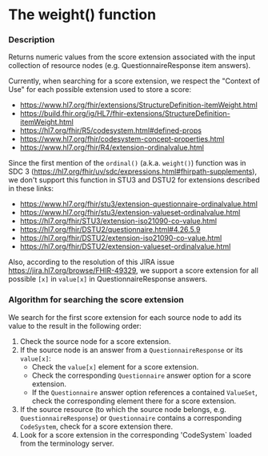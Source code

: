 # The weight() function

### Description
Returns numeric values from the score extension associated with the input
collection of resource nodes (e.g. QuestionnaireResponse item answers).

Currently, when searching for a score extension, we respect the "Context of
Use" for each possible extension used to store a score:
* https://www.hl7.org/fhir/extensions/StructureDefinition-itemWeight.html
* https://build.fhir.org/ig/HL7/fhir-extensions/StructureDefinition-itemWeight.html
* https://hl7.org/fhir/R5/codesystem.html#defined-props
* https://www.hl7.org/fhir/codesystem-concept-properties.html
* https://www.hl7.org/fhir/R4/extension-ordinalvalue.html

Since the first mention of the `ordinal()` (a.k.a. `weight()`) function was in
SDC 3 (https://hl7.org/fhir/uv/sdc/expressions.html#fhirpath-supplements),
we don't support this function in STU3 and DSTU2 for extensions described in
these links:
* https://www.hl7.org/fhir/stu3/extension-questionnaire-ordinalvalue.html
* https://www.hl7.org/fhir/stu3/extension-valueset-ordinalvalue.html
* https://hl7.org/fhir/STU3/extension-iso21090-co-value.html
* https://hl7.org/fhir/DSTU2/questionnaire.html#4.26.5.9
* https://hl7.org/fhir/DSTU2/extension-iso21090-co-value.html
* https://hl7.org/fhir/DSTU2/extension-valueset-ordinalvalue.html

Also, according to the resolution of this JIRA issue
https://jira.hl7.org/browse/FHIR-49329, we support a score extension for all
possible `[x]` in `value[x]` in QuestionnaireResponse answers.

### Algorithm for searching the score extension

We search for the first score extension for each source node to add its value
to the result in the following order:
1. Check the source node for a score extension.
2. If the source node is an answer from a `QuestionnaireResponse`  or its
   `value[x]`:
    - Check the `value[x]` element for a score extension.
    - Check the corresponding `Questionnaire` answer option for a score
      extension.
    - If the `Questionnaire` answer option references a contained `ValueSet`,
      check the corresponding element there for a score extension.
4. If the source resource (to which the source node belongs, e.g.
   `QuestionnaireResponse`) or `Questionnaire` contains a corresponding
   `CodeSystem`, check for a score extension there.
5. Look for a score extension in the corresponding 'CodeSystem` loaded from
   the terminology server.
